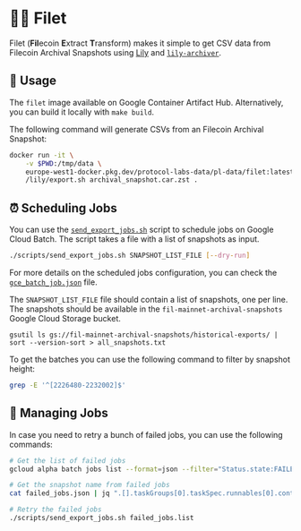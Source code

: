 # :cook: Filet

Filet (**Fil**ecoin **E**xtract **T**ransform) makes it simple to get CSV data from Filecoin Archival Snapshots using [Lily](https://github.com/filecoin-project/lily) and [`lily-archiver`](https://github.com/filecoin-project/lily-archiver/).

## :rocket: Usage

The `filet` image available on Google Container Artifact Hub. Alternatively, you can build it locally with `make build`.

The following command will generate CSVs from an Filecoin Archival Snapshot:

```bash
docker run -it \
    -v $PWD:/tmp/data \
    europe-west1-docker.pkg.dev/protocol-labs-data/pl-data/filet:latest -- \
    /lily/export.sh archival_snapshot.car.zst .
```

## :alarm_clock: Scheduling Jobs

You can use the [`send_export_jobs.sh`](scripts/send_export_jobs.sh) script to schedule jobs on Google Cloud Batch. The script takes a file with a list of snapshots as input.

```bash
./scripts/send_export_jobs.sh SNAPSHOT_LIST_FILE [--dry-run]
```

For more details on the scheduled jobs configuration, you can check the [`gce_batch_job.json`](./gce_batch_job.json) file.

The `SNAPSHOT_LIST_FILE` file should contain a list of snapshots, one per line. The snapshots should be available in the `fil-mainnet-archival-snapshots` Google Cloud Storage bucket.

```
gsutil ls gs://fil-mainnet-archival-snapshots/historical-exports/ | sort --version-sort > all_snapshots.txt
```

To get the batches you can use the following command to filter by snapshot height:

```bash
grep -E '^[2226480-2232002]$'
```

## :wrench: Managing Jobs

In case you need to retry a bunch of failed jobs, you can use the following commands:

```bash
# Get the list of failed jobs
gcloud alpha batch jobs list --format=json --filter="Status.state:FAILED" > failed_jobs.json

# Get the snapshot name from failed jobs
cat failed_jobs.json | jq ".[].taskGroups[0].taskSpec.runnables[0].container.commands[0]" -r | cut -d '/' -f 2 | sort > failed_jobs.list

# Retry the failed jobs
./scripts/send_export_jobs.sh failed_jobs.list
```
